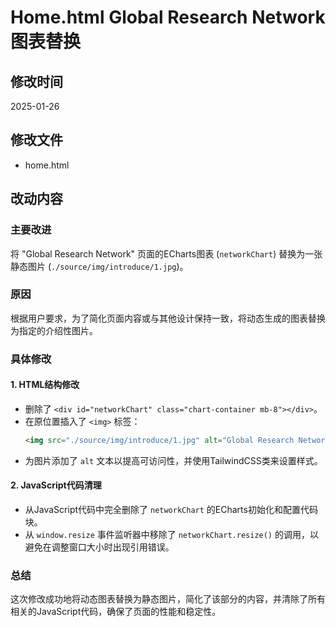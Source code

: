 # Home.html Global Research Network 图表替换

## 修改时间
2025-01-26

## 修改文件
- home.html

## 改动内容

### 主要改进
将 "Global Research Network" 页面的ECharts图表 (`networkChart`) 替换为一张静态图片 (`./source/img/introduce/1.jpg`)。

### 原因
根据用户要求，为了简化页面内容或与其他设计保持一致，将动态生成的图表替换为指定的介绍性图片。

### 具体修改

#### 1. HTML结构修改
- 删除了 `<div id="networkChart" class="chart-container mb-8"></div>`。
- 在原位置插入了 `<img>` 标签：
  ```html
  <img src="./source/img/introduce/1.jpg" alt="Global Research Network" class="w-full h-auto rounded-lg shadow-lg">
  ```
- 为图片添加了 `alt` 文本以提高可访问性，并使用TailwindCSS类来设置样式。

#### 2. JavaScript代码清理
- 从JavaScript代码中完全删除了 `networkChart` 的ECharts初始化和配置代码块。
- 从 `window.resize` 事件监听器中移除了 `networkChart.resize()` 的调用，以避免在调整窗口大小时出现引用错误。

### 总结
这次修改成功地将动态图表替换为静态图片，简化了该部分的内容，并清除了所有相关的JavaScript代码，确保了页面的性能和稳定性。 